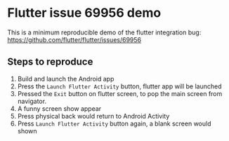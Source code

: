 # Flutter issue 69956 demo

This is a minimum reproducible demo of the flutter integration bug: https://github.com/flutter/flutter/issues/69956

## Steps to reproduce

1. Build and launch the Android app
2. Press the `Launch Flutter Activity` button, flutter app will be launched
3. Pressed the `Exit` button on flutter screen, to pop the main screen from navigator.
4. A funny screen show appear
5. Press physical back would return to Android Activity
6. Press `Launch Flutter Activity` button again, a blank screen would shown